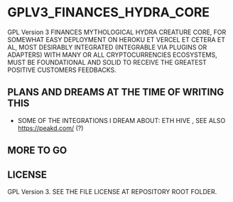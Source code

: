 # GPLV3_FINANCES_HYDRA_CORE
GPL Version 3 FINANCES MYTHOLOGICAL HYDRA CREATURE CORE, FOR SOMEWHAT EASY DEPLOYMENT ON HEROKU ET VERCEL ET CETERA ET AL, MOST DESIRABLY INTEGRATED (INTEGRABLE VIA PLUGINS OR ADAPTERS) WITH MANY OR ALL CRYPTOCURRENCIES ECOSYSTEMS, MUST BE FOUNDATIONAL AND SOLID TO RECEIVE THE GREATEST POSITIVE CUSTOMERS FEEDBACKS.

## PLANS AND DREAMS AT THE TIME OF WRITING THIS

 * SOME OF THE INTEGRATIONS I DREAM ABOUT: ETH HIVE , SEE ALSO https://peakd.com/ (?)

## MORE TO GO

## LICENSE

GPL Version 3. SEE THE FILE LICENSE AT REPOSITORY ROOT FOLDER.
